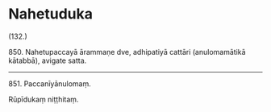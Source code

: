 # Nahetuduka

(132.)

850\. Nahetupaccayā ārammaṇe dve, adhipatiyā cattāri (anulomamātikā kātabbā), avigate satta.

---

851\. Paccanīyānulomaṃ.

Rūpīdukaṃ niṭṭhitaṃ.
